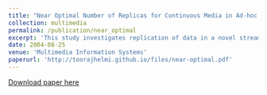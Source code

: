 ```yaml
---
title: "Near Optimal Number of Replicas for Continuous Media in Ad-hoc Networks of Wireless Devices"
collection: multimedia
permalink: /publication/near_optimal
excerpt: 'This study investigates replication of data in a novel streaming architecture consisting of ad-hoc networks of wireless devices. One application of these devices is home-to-home (H2O) entertainment systems where a device collaborates with others to provide each household with on-demand access to a large selection of audio and video clips. These devices are configured with a substantial amount of storage and may cache several clips for future use. A contribution of this study is a technique to compute the number of replicas for a clip based on the square-root of the product of bandwidth required to display clips.'
date: 2004-08-25
venue: 'Multimedia Information Systems'
paperurl: 'http://toorajhelmi.github.io/files/near-optimal.pdf'
---
```


[Download paper here](http://academicpages.github.io/files/paper1.pdf)